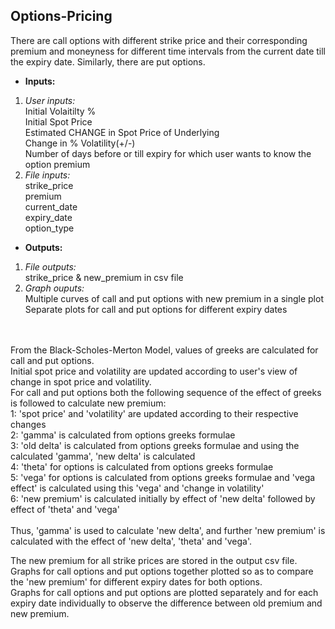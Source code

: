 ## Options-Pricing
There are call options with different strike price and their corresponding premium and moneyness for different time intervals
from the current date till the expiry date. Similarly, there are put options. 

- **Inputs:**
1. _User inputs:_<br/>
Initial Volaitilty %<br/>
Initial Spot Price<br/>
Estimated CHANGE in Spot Price of Underlying<br/>
Change in % Volatility(+/-)<br/>
Number of days before or till expiry for which user wants to know the option premium<br/>
2. _File inputs:_<br/>
strike_price	<br/>
premium	<br/>
current_date	<br/>
expiry_date	<br/>
option_type<br/>

- **Outputs:**
1. _File outputs:_<br/>
strike_price & new_premium in csv file<br/>
2. _Graph ouputs:_<br/>
Multiple curves of call and put options with new premium in a single plot<br/>
Separate plots for call and put options for different expiry dates<br/>
<br/>
<br/>
From the Black-Scholes-Merton Model, values of greeks are calculated for call and put options.<br/>
Initial spot price and volatility are updated according to user's view of change in spot price and volatility.<br/>
For call and put options both the following sequence of the effect of greeks is followed to calculate new premium:<br/>
1: 'spot price' and 'volatility' are updated according to their respective changes<br/>
2: 'gamma' is calculated from options greeks formulae<br/>
3: 'old delta' is calculated from options greeks formulae and using the calculated 'gamma', 'new delta' is calculated<br/>
4: 'theta' for options is calculated from options greeks formulae<br/>
5: 'vega' for options is calculated from options greeks formulae and 'vega effect' is calculated using this 'vega' and 'change in volatility'<br/>
6: 'new premium' is calculated initially by effect of 'new delta' followed by effect of 'theta' and 'vega'<br/>
<br/>
Thus, 'gamma' is used to calculate 'new delta', and further 'new premium' is calculated with the effect of 'new delta', 'theta' and 'vega'.<br/>

The new premium for all strike prices are stored in the output csv file.<br/>
Graphs for call options and put options together plotted so as to compare the 'new premium' for different expiry dates for both options.<br/>
Graphs for call options and put options are plotted separately and for each expiry date individually to observe the difference between old premium and new premium.<br/>

